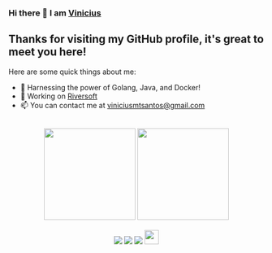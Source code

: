 ### Hi there 👋 I am [Vinicius](https://viniciusmtsantos.github.io/scss-portfolio-responsive/)

**Thanks for visiting my GitHub profile, it's great to meet you here!**
-----------------------------

Here are some quick things about me:

- 🔭 Harnessing the power of Golang, Java, and Docker!
- 🚀 Working on [Riversoft](http://riversoft.com.br)
- 📫 You can contact me at [viniciusmtsantos@gmail.com](mailto:viniciusmtsantos@gmail.com)

<br>

<!-- GITHUB STATUS -->
<div align="center">
  <img height="180em" src="https://github-readme-stats.vercel.app/api?username=viniciusmtsantos&show_icons=true&theme=dark&include_all_commits=true&count_private=true"/>
  <img height="180em" src="https://github-readme-stats.vercel.app/api/top-langs/?username=viniciusmtsantos&layout=compact&langs_count=4&theme=dark"/>
<!--   <img align="center" src="https://github-readme-stats.vercel.app/api/top-langs/?username=viniciusmtsantos&theme=compact&hide_langs_below=1" /> -->
  <!-- THEMES: dark, radical, merko, gruvbox, tokyonight, onedark, cobalt, synthwave, highcontrast, dracula -->
</div>

<br>

<!-- REDES SOCIAIS -->
<div align="center">
  <a href="https://www.youtube.com/@ViniciusMSantos" target="_blank"><img src="https://img.shields.io/badge/YouTube-FF0000?style=for-the-badge&logo=youtube&logoColor=white" target="_blank"></a>
  <a href="https://www.hackerrank.com/viniciusmtsantos" target="_blank"><img src="https://img.shields.io/badge/-HackerRank-%23009639?style=for-the-badge&logo=hackerrank&logoColor=white" target="_blank"></a>
  <a href="https://www.linkedin.com/in/viniciusmtsantos/" target="_blank"><img src="https://img.shields.io/badge/-LinkedIn-%230077B5?style=for-the-badge&logo=linkedin&logoColor=white" target="_blank"></a>  
   <a href="mailto:viniciusmtsantos@gmail.com" target="_blank"><img src="https://play-lh.googleusercontent.com/D1Dz2BjPYev_oyksKXsdtAS66a_2Ql-sklpzTnwR9lqnDG_P5lAJEtfR70FudJ0XMA=s48-rw" style='width: 28px' target="_blank"></a>  
  
 <!-- ![](https://visitor-badge.glitch.me/badge?page_id=viniciusmtsantos) -->
</div>
